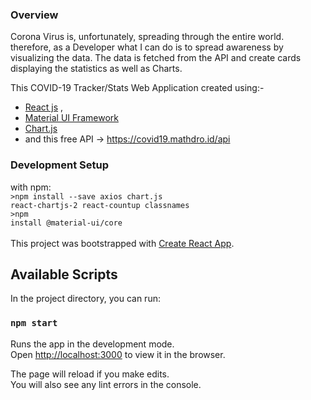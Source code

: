 ### Overview
Corona Virus is, unfortunately, spreading through the entire world. therefore, as a Developer what I can do is to spread awareness by visualizing the data. The data is fetched from the API and create cards displaying the statistics as well as Charts.

This COVID-19 Tracker/Stats Web Application created using:- 
- [React js](https://reactjs.org/) , 
- [Material UI Framework](https://material-ui.com/)
- [Chart.js](https://www.chartjs.org/)
- and this free API -> https://covid19.mathdro.id/api

### Development Setup
with npm:<br>
<code>>npm install --save axios chart.js react-chartjs-2 react-countup classnames</code> <br>
<code>>npm install @material-ui/core</code> <br><br>
This project was bootstrapped with [Create React App](https://github.com/facebook/create-react-app).

## Available Scripts

In the project directory, you can run:

### `npm start`

Runs the app in the development mode.<br />
Open [http://localhost:3000](http://localhost:3000) to view it in the browser.

The page will reload if you make edits.<br />
You will also see any lint errors in the console.



